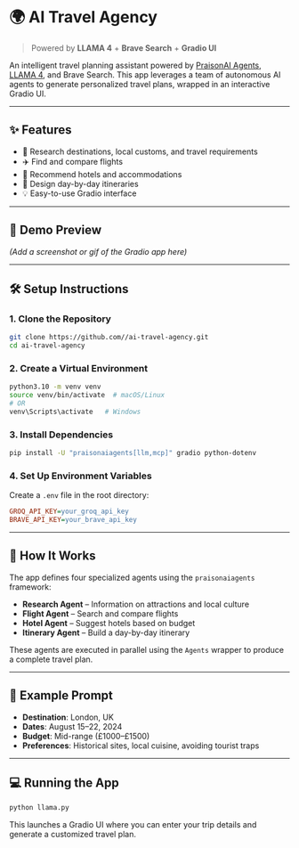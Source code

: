 # 🌍 AI Travel Agency

> Powered by **LLAMA 4** + **Brave Search** + **Gradio UI**

An intelligent travel planning assistant powered by [PraisonAI Agents](https://pypi.org/project/praisonaiagents/), [LLAMA 4](https://groq.com), and Brave Search. This app leverages a team of autonomous AI agents to generate personalized travel plans, wrapped in an interactive Gradio UI.

---

## ✨ Features

- 🔎 Research destinations, local customs, and travel requirements
- ✈️ Find and compare flights
- 🏨 Recommend hotels and accommodations
- 📘 Design day-by-day itineraries
- 💡 Easy-to-use Gradio interface

---

## 🚀 Demo Preview

*(Add a screenshot or gif of the Gradio app here)*

---

## 🛠️ Setup Instructions

### 1. Clone the Repository
```bash
git clone https://github.com//ai-travel-agency.git
cd ai-travel-agency
```

### 2. Create a Virtual Environment
```bash
python3.10 -m venv venv
source venv/bin/activate  # macOS/Linux
# OR
venv\Scripts\activate   # Windows
```

### 3. Install Dependencies
```bash
pip install -U "praisonaiagents[llm,mcp]" gradio python-dotenv
```

### 4. Set Up Environment Variables
Create a `.env` file in the root directory:
```ini
GROQ_API_KEY=your_groq_api_key
BRAVE_API_KEY=your_brave_api_key
```

---

## 🧠 How It Works

The app defines four specialized agents using the `praisonaiagents` framework:

- **Research Agent** – Information on attractions and local culture
- **Flight Agent** – Search and compare flights
- **Hotel Agent** – Suggest hotels based on budget
- **Itinerary Agent** – Build a day-by-day itinerary

These agents are executed in parallel using the `Agents` wrapper to produce a complete travel plan.

---

## 📃 Example Prompt

- **Destination**: London, UK
- **Dates**: August 15–22, 2024
- **Budget**: Mid-range (£1000–£1500)
- **Preferences**: Historical sites, local cuisine, avoiding tourist traps

---

## 💻 Running the App

```bash
python llama.py
```

This launches a Gradio UI where you can enter your trip details and generate a customized travel plan.

